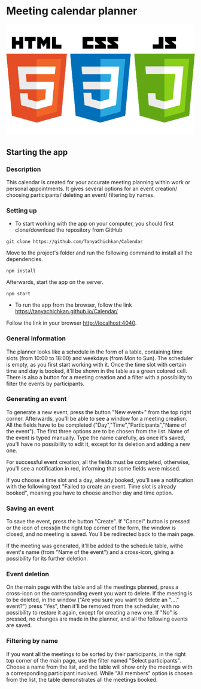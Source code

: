 # Meeting calendar planner  

![Technology](technology.png)


## Starting the app

### Description

This calendar  is created for your accurate meeting planning within work or personal appointments.
It gives several options for an event creation/ choosing participants/ deleting an event/ filtering by names.

### Setting up 

* To start working with the app on your computer, you should first clone/download the repository from GitHub

```shell
git clone https://github.com/TanyaChichkan/Calendar
```

Move to the project's folder and run the following command to install all the dependencies.

```shell
npm install
```

Afterwards, start the app on the server.

```shell
npm start
```

* To run the app from the browser, follow the link https://tanyachichkan.github.io/Calendar/

Follow the link in your browser
[http://localhost:4040](http://localhost:4040).

### General information

The planner looks like a schedule in the form of a table, containing time slots (from 10:00 to 18:00) and weekdays (from Mon to Sun).
The scheduler is empty, as you first start working with it. Once the time slot with certain time and day is booked, it'll be shown in
the table as a green colored cell. There is also a button for a meeting creation and a filter with a possibility to filter the 
events by participants.


### Generating an event
To generate a new event, press the button "New event+" from the top right corner. Afterwards, you'll be able to see a window for a meeting creation. All the fields have to be completed ("Day","Time","Participants","Name of the event"). The first three options 
are to be chosen from the list. Name of the event is typed manually. Type the name carefully, as once it's saved, you'll have no possibility to edit it, except for its deletion and adding a new one. 

For successful event creation, all the fields must be completed, otherwise, you'll see a notification in red, informing that some fields were missed.

If you choose a time slot and a day, already booked, you'll see a notification with the following text "Failed to create an event.
Time slot is already booked", meaning you have to choose another day and time option.


### Saving an event
To save the event, press the button "Create". If "Cancel" button is pressed or the icon of cross(in the right top corner of the form, the window is closed, and no meeting is saved. You'll be redirected back to the main page. 

If the meeting was generated, it'll be added to the schedule table, withe event's name (from "Name of the event") and a cross-icon, giving a possibility for its further deletion.


### Event deletion
On the main page with the table and all the meetings planned, press a cross-icon on the corresponding event you want to delete.
If the meeting is to be deleted, in the window ("Are you sure you want to delete an "...." event?") press "Yes", then it'll be removed from the scheduler, with no possibility to restore it again, except for creating a new one. If "No" is pressed, no
changes are made in the planner, and all the following events are saved.


### Filtering by name
If you want all the meetings to be sorted by their participants, in the right top corner of the main page, use the filter named "Select participants". Choose a name from the list, and the table will show only the meetings with a corresponding participant 
involved. While "All members" option is chosen from the list, the table demonstrates all the meetings booked.

